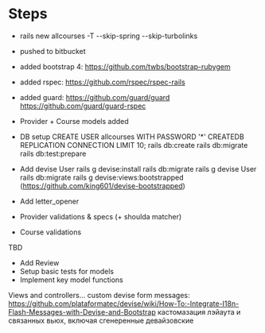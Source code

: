 # Steps

* rails new allcourses -T --skip-spring --skip-turbolinks
* pushed to bitbucket
* added bootstrap 4: https://github.com/twbs/bootstrap-rubygem
* added rspec: https://github.com/rspec/rspec-rails
* added guard: https://github.com/guard/guard https://github.com/guard/guard-rspec
* Provider + Course models added
* DB setup
  CREATE USER allcourses WITH PASSWORD '*' CREATEDB REPLICATION CONNECTION LIMIT 10;
  rails db:create
  rails db:migrate
  rails db:test:prepare
* Add devise User
  rails g devise:install
  rails db:migrate
  rails g devise User
  rails db:migrate
  rails g devise:views:bootstrapped (https://github.com/king601/devise-bootstrapped)
* Add letter_opener
  
* Provider validations & specs (+ shoulda matcher)
* Course validations

TBD
* Add Review
* Setup basic tests for models
* Implement key model functions

Views and controllers...
  custom devise form messages:
    https://github.com/plataformatec/devise/wiki/How-To:-Integrate-I18n-Flash-Messages-with-Devise-and-Bootstrap
    кастомазация лэйаута и связанных вьюх, включая сгенеренные девайзовские
